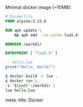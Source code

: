 Minimal docker image (~10MB):

<div class="grid grid-cols-2 gap-2 lt-sm:grid-cols-1">

```dockerfile
# Dockerfile
FROM alpine:3.15.0

RUN apk update \
    && apk add --no-cache lua5.4

WORKDIR /workdir

ENTRYPOINT [ "lua5.4" ]
```

```lua
-- hello.lua
print("Hello, World!")
```

</div>

```bash
$ docker build -t lua .
$ docker run \
-v "$(pwd)":/workdir \
lua hello.lua
```

<route lang="yaml">
meta:
  title: Docker
</route>
